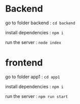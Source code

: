 # Backend

go to folder backend : `cd backend`

install dependencies : `npm i`

run the server : `node index`

# frontend

go to folder app1 : `cd app1`

install dependencies : `npm i`

run the server : `npm run start`